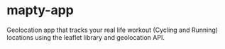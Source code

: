 # mapty-app

Geolocation app that tracks your real life workout (Cycling and Running) locations using the leaflet library and geolocation API.
